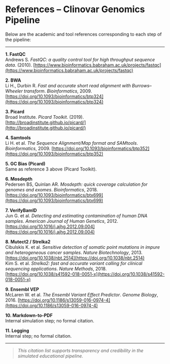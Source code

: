 # References – Clinovar Genomics Pipeline

Below are the academic and tool references corresponding to each step of the pipeline:

---

**1. FastQC**  
Andrews S. *FastQC: a quality control tool for high throughput sequence data*. (2010). [https://www.bioinformatics.babraham.ac.uk/projects/fastqc](https://www.bioinformatics.babraham.ac.uk/projects/fastqc)

**2. BWA**  
Li H., Durbin R. *Fast and accurate short read alignment with Burrows–Wheeler transform*. *Bioinformatics*, 2009. [https://doi.org/10.1093/bioinformatics/btp324](https://doi.org/10.1093/bioinformatics/btp324)

**3. Picard**  
Broad Institute. *Picard Toolkit*. (2019). [http://broadinstitute.github.io/picard/](http://broadinstitute.github.io/picard/)

**4. Samtools**  
Li H. et al. *The Sequence Alignment/Map format and SAMtools*. *Bioinformatics*, 2009. [https://doi.org/10.1093/bioinformatics/btp352](https://doi.org/10.1093/bioinformatics/btp352)

**5. GC Bias (Picard)**  
Same as reference 3 above (Picard Toolkit).

**6. Mosdepth**  
Pedersen BS, Quinlan AR. *Mosdepth: quick coverage calculation for genomes and exomes*. *Bioinformatics*, 2018. [https://doi.org/10.1093/bioinformatics/btx699](https://doi.org/10.1093/bioinformatics/btx699)

**7. VerifyBamID**  
Jun G. et al. *Detecting and estimating contamination of human DNA samples*. *American Journal of Human Genetics*, 2012. [https://doi.org/10.1016/j.ajhg.2012.09.004](https://doi.org/10.1016/j.ajhg.2012.09.004)

**8. Mutect2 / Strelka2**  
Cibulskis K. et al. *Sensitive detection of somatic point mutations in impure and heterogeneous cancer samples*. *Nature Biotechnology*, 2013. [https://doi.org/10.1038/nbt.2514](https://doi.org/10.1038/nbt.2514)  
Kim S. et al. *Strelka2: fast and accurate variant calling for clinical sequencing applications*. *Nature Methods*, 2018. [https://doi.org/10.1038/s41592-018-0051-x](https://doi.org/10.1038/s41592-018-0051-x)

**9. Ensembl VEP**  
McLaren W. et al. *The Ensembl Variant Effect Predictor*. *Genome Biology*, 2016. [https://doi.org/10.1186/s13059-016-0974-4](https://doi.org/10.1186/s13059-016-0974-4)

**10. Markdown-to-PDF**  
Internal simulation step; no formal citation.

**11. Logging**  
Internal step; no formal citation.

---

> *This citation list supports transparency and credibility in the simulated educational pipeline.*
